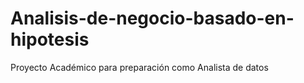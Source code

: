 # Analisis-de-negocio-basado-en-hipotesis
Proyecto Académico para preparación como Analista de datos
